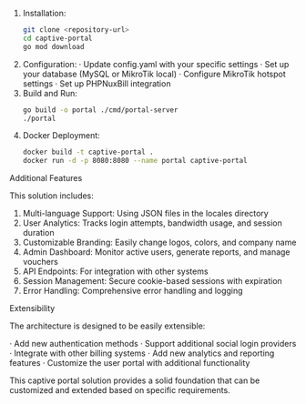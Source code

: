 1. Installation:
   ```bash
   git clone <repository-url>
   cd captive-portal
   go mod download
   ```
2. Configuration:
   · Update config.yaml with your specific settings
   · Set up your database (MySQL or MikroTik local)
   · Configure MikroTik hotspot settings
   · Set up PHPNuxBill integration
3. Build and Run:
   ```bash
   go build -o portal ./cmd/portal-server
   ./portal
   ```
4. Docker Deployment:
   ```bash
   docker build -t captive-portal .
   docker run -d -p 8080:8080 --name portal captive-portal
   ```

Additional Features

This solution includes:

1. Multi-language Support: Using JSON files in the locales directory
2. User Analytics: Tracks login attempts, bandwidth usage, and session duration
3. Customizable Branding: Easily change logos, colors, and company name
4. Admin Dashboard: Monitor active users, generate reports, and manage vouchers
5. API Endpoints: For integration with other systems
6. Session Management: Secure cookie-based sessions with expiration
7. Error Handling: Comprehensive error handling and logging

Extensibility

The architecture is designed to be easily extensible:

· Add new authentication methods
· Support additional social login providers
· Integrate with other billing systems
· Add new analytics and reporting features
· Customize the user portal with additional functionality

This captive portal solution provides a solid foundation that can be customized and extended based on specific requirements.